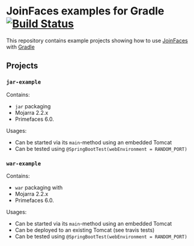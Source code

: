 # JoinFaces examples for Gradle [![Build Status](https://travis-ci.org/larsgrefer/joinfaces-gradle-example.svg?branch=master)](https://travis-ci.org/larsgrefer/joinfaces-gradle-example)

This repository contains example projects showing how to use [JoinFaces](https://github.com/joinfaces/joinfaces) with [Gradle](https://gradle.org)

## Projects
### `jar-example`
Contains:
 - `jar` packaging
 - Mojarra 2.2.x
 - Primefaces 6.0.

Usages:
 - Can be started via its `main`-method using an embedded Tomcat
 - Can be tested using `@SpringBootTest(webEnvironment = RANDOM_PORT)`
 
### `war-example`
Contains:
  - `war` packaging with
  - Mojarra 2.2.x
  - Primefaces 6.0.
 
Usages:
  - Can be started via its `main`-method using an embedded Tomcat
  - Can be deployed to an existing Tomcat (see travis tests)
  - Can be tested using `@SpringBootTest(webEnvironment = RANDOM_PORT)`